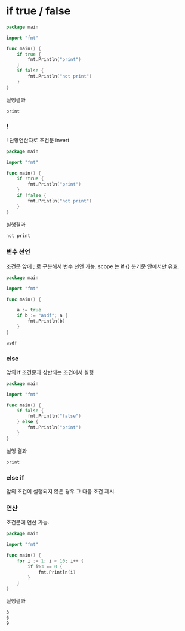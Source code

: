 # if true / false

```go
package main

import "fmt"

func main() {
	if true {
		fmt.Println("print")
	}
	if false {
		fmt.Println("not print")
	}
}
```

실행결과
```sh
print
```

### ! 
! 단항연산자로 조건문 invert

```go
package main

import "fmt"

func main() {
	if !true {
		fmt.Println("print")
	}
	if !false {
		fmt.Println("not print")
	}
}
```

실행결과
```sh
not print
```

### 변수 선언
조건문 앞에 ; 로 구분해서 변수 선언 가능. scope 는 if {} 분기문 안에서만 유효.

```go
package main

import "fmt"

func main() {

	a := true
	if b := "asdf"; a {
		fmt.Println(b)
	}
}
```

```sh
asdf
```

### else
앞의 if 조건문과 상반되는 조건에서 실행
```go
package main

import "fmt"

func main() {
	if false {
		fmt.Println("false")
	} else {
		fmt.Println("print")
	}
}
```
실행 결과
```sh
print
```

### else if
앞의 조건이 실행되지 않은 경우 그 다음 조건 제시.

### 연산
조건문에 연산 가능.
```go
package main

import "fmt"

func main() {
	for i := 1; i < 10; i++ {
		if i%3 == 0 {
			fmt.Println(i)
		}
	}
}
```
실행결과
```sh
3
6
9
```